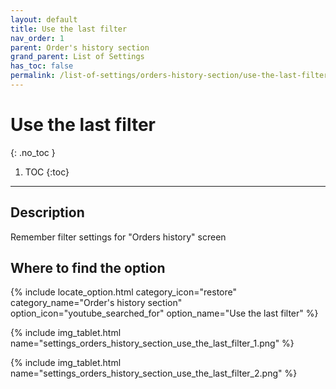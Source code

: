 ```yaml
---
layout: default
title: Use the last filter
nav_order: 1
parent: Order's history section
grand_parent: List of Settings
has_toc: false
permalink: /list-of-settings/orders-history-section/use-the-last-filter
---
```


# Use the last filter
{: .no_toc }

1. TOC
{:toc}

---

## Description
Remember filter settings for "Orders history" screen

## Where to find the option
{% include locate_option.html category_icon="restore" category_name="Order's history section" option_icon="youtube_searched_for" option_name="Use the last filter" %}

{% include img_tablet.html name="settings_orders_history_section_use_the_last_filter_1.png" %}

{% include img_tablet.html name="settings_orders_history_section_use_the_last_filter_2.png" %}

